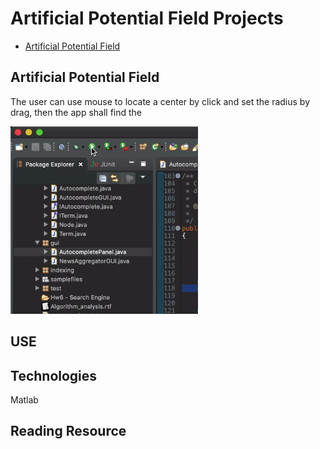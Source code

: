 # Artificial Potential Field Projects
* [Artificial Potential Field](#artificial-potential-field)

## Artificial Potential Field
The user can use mouse to locate a center by click and set the radius by drag, then the app shall find the
<!--![Alt Text](https://github.com/cchun319/GUI_fun/blob/main/circle.gif)-->
<img src="https://github.com/cchun319/DFS_BFS/blob/master/DFS.gif" width="300" height="300"/>

## USE

## Technologies
Matlab

## Reading Resource
